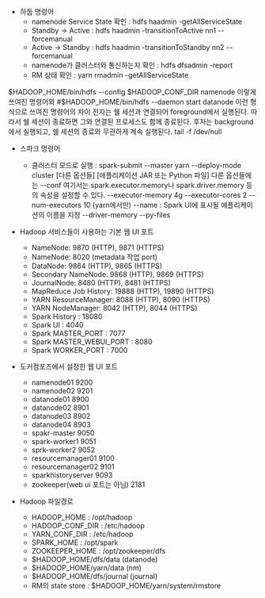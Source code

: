 - 하둡 명령어
    - namenode Service State 확인 : hdfs haadmin -getAllServiceState
    - Standby -> Active : hdfs haadmin -transitionToActive nn1 --forcemanual
    - Active -> Standby : hdfs haadmin -transitionToStandby nn2 --forcemanual
    - namenode가 클러스터와 통신하는지 확인 : hdfs dfsadmin -report
    - RM 상태 확인 : yarn rmadmin -getAllServiceState

$HADOOP_HOME/bin/hdfs --config $HADOOP_CONF_DIR namenode
이렇게 쓰여진 명령어와
#$HADOOP_HOME/bin/hdfs --daemon start datanode
이런 형식으로 쓰여진 명령어의 차이
전자는 쉘 세션과 연결되어 foreground에서 실행된다. 
따라서 쉘 세션이 종료하면 그와 연결된 프로세스도 함께 종료된다.
후자는 background에서 실행되고, 쉘 세션의 종료와 무관하게 계속 실행된다. 
tail -f /dev/null
- 스파크 명령어
    - 클러스터 모드로 실행 : spark-submit --master yarn --deploy-mode cluster [다른 옵션들] [애플리케이션 JAR 또는 Python 파일]
    다른 옵션들에는 --conf 여기서는 spark.executor.memory나 spark.driver.memory 등의 속성을 설정할 수 있다.
    --executor-memory 4g
    --executor-cores 2
    --num-executors 10 (yarn에서만)
    --name : Spark UI에 표시될 애플리케이션의 이름을 지정
    --driver-memory
    --py-files 

- Hadoop 서비스들이 사용하는 기본 웹 UI 포트
    - NameNode: 9870 (HTTP), 9871 (HTTPS)
    - NameNode: 8020 (metadata 작업 port)
    - DataNode: 9864 (HTTP), 9865 (HTTPS)
    - Secondary NameNode: 9868 (HTTP), 9869 (HTTPS)
    - JournalNode: 8480 (HTTP), 8481 (HTTPS)
    - MapReduce Job History: 19888 (HTTP), 19890 (HTTPS)
    - YARN ResourceManager: 8088 (HTTP), 8090 (HTTPS)
    - YARN NodeManager: 8042 (HTTP), 8044 (HTTPS)
    - Spark History : 18080
    - Spark UI : 4040
    - Spark MASTER_PORT : 7077
    - Spark MASTER_WEBUI_PORT : 8080
    - Spark WORKER_PORT : 7000
- 도커컴포즈에서 설정한 웹 UI 포트
    - namenode01 9200
    - namenode02 9201
    - datanode01 8900
    - datanode02 8901
    - datanode03 8902
    - datanode04 8903
    - spakr-master 9050
    - spark-worker1 9051
    - sprk-worker2 9052
    - resourcemanager01 9100
    - resourcemanager02 9101
    - sparkhistoryserver 9093
    - zookeeper(web ui 포트는 아님) 2181
- Hadoop 파일경로
    - HADOOP_HOME : /opt/hadoop
    - HADOOP_CONF_DIR : /etc/hadoop
    - YARN_CONF_DIR : /etc/hadoop
    - SPARK_HOME : /opt/spark
    - ZOOKEEPER_HOME : /opt/zookeeper/dfs
    - $HADOOP_HOME/dfs/data (datanode)
    - $HADOOP_HOME/yarn/data (nm)
    - $HADOOP_HOME/dfs/journal (journal)
    - RM의 state store : $HADOOP_HOME/yarn/system/rmstore